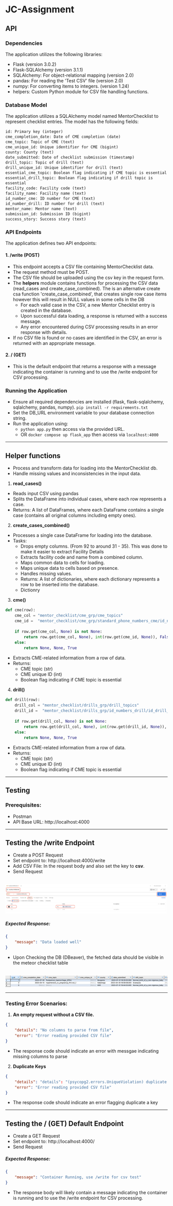 # JC-Assignment


## API

### Dependencies
The application utilizes the following libraries:

- Flask (version 3.0.2)
- Flask-SQLAlchemy (version  3.1.1)
- SQLAlchemy: For object-relational mapping (version 2.0)
- pandas: For reading the 'Test CSV' file (version 2.0)
- numpy: For converting items to integers. (version 1.24)
- helpers: Custom Python module for CSV file handling functions.


### Database Model
The application utilizes a SQLAlchemy model named MentorChecklist to represent checklist entries. The model has the following fields:

    id: Primary key (integer)
    cme_completion_date: Date of CME completion (date)
    cme_topic: Topic of CME (text)
    cme_unique_id: Unique identifier for CME (bigint)
    county: County (text)
    date_submitted: Date of checklist submission (timestamp)
    drill_topic: Topic of drill (text)
    drill_unique_id: Unique identifier for drill (text)
    essential_cme_topic: Boolean flag indicating if CME topic is essential
    essential_drill_topic: Boolean flag indicating if drill topic is essential
    facility_code: Facility code (text)
    facility_name: Facility name (text)
    id_number_cme: ID number for CME (text)
    id_number_drill: ID number for drill (text)
    mentor_name: Mentor name (text)
    submission_id: Submission ID (bigint)
    success_story: Success story (text)

### API Endpoints
The application defines two API endpoints:
#### 1. /write (POST)

- This endpoint accepts a CSV file containing MentorChecklist data.
- The request method must be POST.
- The CSV file should be uploaded using the csv key in the request form.
- The **helpers** module contains functions for processing the CSV data (read_cases and create_case_combined).
The is an alternative create csa function 'create_case_combined', that creates single row case items however this will result in NULL values in some cells in the DB
    - For each valid case in the CSV, a new Mentor Checklist entry is created in the database.
    - Upon successful data loading, a response is returned with a success message.
    - Any error encountered during CSV processing results in an error response with details.
- If no CSV file is found or no cases are identified in the CSV, an error is returned with an appropriate message.


#### 2. / (GET)

- This is the default endpoint that returns a response with a message indicating the container is running and to use the /write endpoint for CSV processing.

### Running the Application

- Ensure all required dependencies are installed (flask, flask-sqlalchemy, sqlalchemy, pandas, numpy). ```pip install -r requirements.txt```
- Set the DB_URL environment variable to your database connection string.
- Run the application using: 
    - ```python app.py``` then access via the provided URL.
    - OR ``` docker compose up flask_app ``` then access via ```localhost:4000```

-----
## Helper functions

- Process and transform data for loading into the MentorChecklist db.
- Handle missing values and inconsistencies in the input data.


1. **read_cases()**
- Reads input CSV using pandas
- Splits the DataFrame into individual cases, where each row represents a case.
- Returns: A list of DataFrames, where each DataFrame contains a single case (contains all original columns including empty ones).

2. **create_cases_combined()**
- Processes a single case DataFrame for loading into the database.
- Tasks:
    - Drops empty columns. (From 92 to around 31 - 35). This was done to make it easier to extract Facility Details
    - Extracts facility code and name from a combined column.
    - Maps common data to cells for loading.
    - Maps unique data to cells based on presence.
    - Handles missing values.
    - Returns: A list of dictionaries, where each dictionary represents a row to be inserted into the database.
    - Dictionry 

3. **cme()**
```python
def cme(row):
    cme_col = "mentor_checklist/cme_grp/cme_topics"
    cme_id =  "mentor_checklist/cme_grp/standard_phone_numbers_cme/id_number_1_001"

    if row.get(cme_col, None) is not None:
        return row.get(cme_col, None), int(row.get(cme_id, None)), False
    else:
        return None, None, True
```
- Extracts CME-related information from a row of data.
- Returns:
    - CME topic (str)
    - CME unique ID (int)
    - Boolean flag indicating if CME topic is essential


4. **drill()**
```python
def drill(row):
    drill_col = "mentor_checklist/drills_grp/drill_topics"
    drill_id =  "mentor_checklist/drills_grp/id_numbers_drill/id_drill_1"

    if row.get(drill_col, None) is not None:
        return row.get(drill_col, None), int(row.get(drill_id, None)), False
    else:
        return None, None, True
```
- Extracts CME-related information from a row of data.
- Returns:
    - CME topic (str)
    - CME unique ID (int)
    - Boolean flag indicating if CME topic is essential

--- 

## Testing

### Prerequisites:

- Postman
- API Base URL: http://localhost:4000
----

## Testing the /write Endpoint

- Create a POST Request
- Set endpoint to: http://localhost:4000/write
- Add CSV File: In the request body and also set the key to **csv**.
- Send Request

<br>
<img src="Assets/postreq.png">

##### Expected Response:

```json 
{
    "message": "Data loaded well"
}
```


- Upon Checking the DB (DBeaver), the fetched data should be visible in the meteor checklist table

<br>

<img src="Assets/db.png" alt="DB Table">


----

### Testing Error Scenarios:

1. **An empty request without a CSV file.**

```json
{
    "details": "No columns to parse from file",
    "error": "Error reading provided CSV file"
}
```
- The response code should indicate an error with messgae indicating missing columns to parse

2. **Duplicate Keys**
```json
{
    "details": "details": "(psycopg2.errors.UniqueViolation) duplicate key value violates......",
    "error": "Error reading provided CSV file"
}
```
- The response code should indicate an error flagging duplicate a key

----

## Testing the / (GET) Default Endpoint

- Create a GET Request
- Set endpoint to: http://localhost:4000/
- Send Request


##### Expected Response:

```json 
{
    "message": "Container Running, use /write for csv test"
}
```

- The response body will likely contain a message indicating the container is running and to use the /write endpoint for CSV processing.
